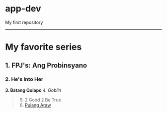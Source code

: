 # app-dev
My first repository

---

# My favorite series
## 1. FPJ's: Ang Probinsyano
### 2. He's Into Her
**3. Batang Quiapo**
*4. Goblin*
> 5. 2 Good 2 Be True
> 6. [Pulang Araw](https://en.wikipedia.org/wiki/Pulang_Araw)
